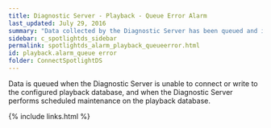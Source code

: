 ```yaml
---
title: ﻿Diagnostic Server - Playback - Queue Error Alarm
last_updated: July 29, 2016
summary: "Data collected by the Diagnostic Server has been queued and is awaiting insertion into the playback database. The queue has now exceeded its limit and data is being discarded."
sidebar: c_spotlightds_sidebar
permalink: spotlightds_alarm_playback_queueerror.html
id: playback.alarm_queue error
folder: ConnectSpotlightDS
---
```




Data is queued when the Diagnostic Server is unable to connect or write to the configured playback database, and when the Diagnostic Server performs scheduled maintenance on the playback database.


{% include links.html %}
